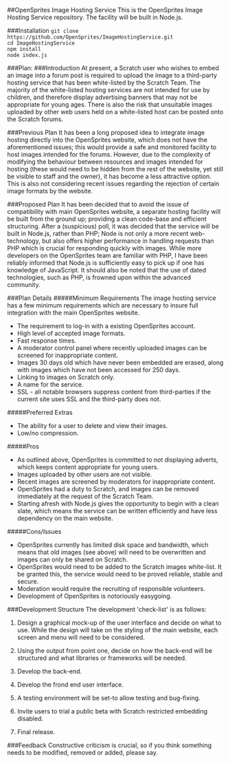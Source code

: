 ##OpenSprites Image Hosting Service
This is the OpenSprites Image Hosting Service repository. The facility will be built in Node.js.

###Installation
`git clone https://github.com/OpenSprites/ImageHostingService.git`  
`cd ImageHostingService`  
`npm install`   
`node index.js`  

###Plan:
###Introduction
At present, a Scratch user who wishes to embed an image into a forum post is required to upload the image to a third-party hosting service that has been white-listed by the Scratch Team. The majority of the white-listed hosting services are not intended for use by children, and therefore display advertising banners that may not be appropriate for young ages. There is also the risk that unsuitable images uploaded by other web users held on a white-listed host can be posted onto the Scratch forums.

###Previous Plan
It has been a long proposed idea to integrate image hosting directly into the OpenSprites website, which does not have the aforementioned issues; this would provide a safe and monitored facility to host images intended for the forums. However, due to the complexity of modifying the behaviour between resources and images intended for hosting (these would need to be hidden from the rest of the website, yet still be visible to staff and the owner), it has become a less attractive option. This is also not considering recent issues regarding the rejection of certain image formats by the website.

###Proposed Plan
It has been decided that to avoid the issue of compatibility with main OpenSprites website, a separate hosting facility will be built from the ground up; providing a clean code-base and efficient structuring.
	After a (suspicious) poll, it was decided that the service will be built in Node.js, rather than PHP; Node is not only a more recent web-technology, but also offers higher performance in handling requests than PHP which is crucial for responding quickly with images.
	While more developers on the OpenSprites team are familiar with PHP, I have been reliably informed that Node.js is sufficiently easy to pick up if one has knowledge of JavaScript. It should also be noted that the use of dated technologies, such as PHP, is frowned upon within the advanced community.

###Plan Details
#####Minimum Requirements
The image hosting service has a few minimum requirements which are necessary to insure full integration with the main OpenSprites website.
* The requirement to log-in with a existing OpenSprites account.
* High level of accepted image formats.
* Fast response times.
* A moderator control panel where recently uploaded images can be screened for inappropriate content.
* Images 30 days old which have never been embedded are erased, along with images which have not been accessed for 250 days.
* Linking to images on Scratch only.
* A name for the service.
* SSL - all notable browsers suppress content from third-parties if the current site uses SSL and the third-party does not.

#####Preferred Extras
* The ability for a user to delete and view their images.
* Low/no compression.

#####Pros
* As outlined above, OpenSprites is committed to not displaying adverts, which keeps content appropriate for young users.
* Images uploaded by other users are not visible.
* Recent images are screened by moderators for inappropriate content.
* OpenSprites had a duty to Scratch, and images can be removed immediately at the request of the Scratch Team.
* Starting afresh with Node.js gives the opportunity to begin with a clean slate, which means the service can be written efficiently and have less dependency on the main website.

#####Cons/Issues
* OpenSprites currently has limited disk space and bandwidth, which means that old images (see above) will need to be overwritten and images can only be shared on Scratch.
* OpenSprites would need to be added to the Scratch images white-list. It be granted this, the service would need to be proved reliable, stable and secure.
* Moderation would require the recruiting of responsible volunteers.
* Development of OpenSprites is notoriously easygoing.

###Development Structure
The development 'check-list' is as follows:
1. Design a graphical mock-up of the user interface and decide on what to use. While the design will take on the styling of the main website, each screen and menu will need to be considered.

2. Using the output from point one, decide on how the back-end will be structured and what libraries or frameworks will be needed.

3. Develop the back-end.

4. Develop the frond end user interface.

5. A testing environment will be set-to allow testing and bug-fixing.

6. Invite users to trial a public beta with Scratch restricted embedding disabled.

7. Final release.

###Feedback
Constructive criticism is crucial, so if you think something needs to be modified, removed or added, please say.
